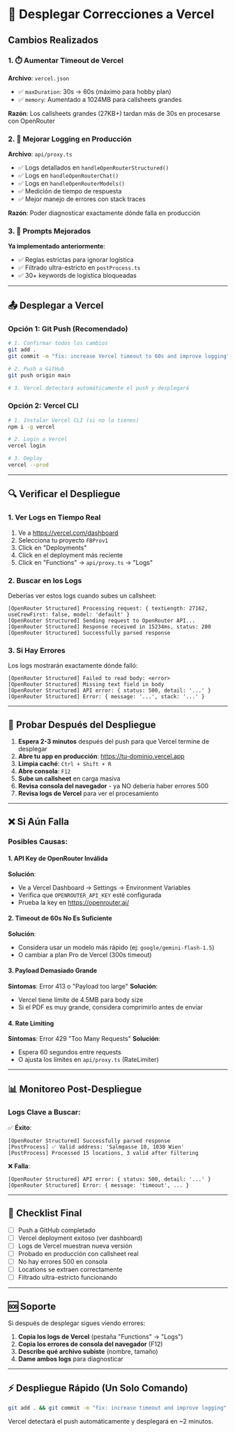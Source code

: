# 🚀 Desplegar Correcciones a Vercel

## Cambios Realizados

### 1. ⏱️ Aumentar Timeout de Vercel
**Archivo**: `vercel.json`
- ✅ `maxDuration`: 30s → 60s (máximo para hobby plan)
- ✅ `memory`: Aumentado a 1024MB para callsheets grandes

**Razón**: Los callsheets grandes (27KB+) tardan más de 30s en procesarse con OpenRouter

### 2. 📝 Mejorar Logging en Producción
**Archivo**: `api/proxy.ts`
- ✅ Logs detallados en `handleOpenRouterStructured()`
- ✅ Logs en `handleOpenRouterChat()`
- ✅ Logs en `handleOpenRouterModels()`
- ✅ Medición de tiempo de respuesta
- ✅ Mejor manejo de errores con stack traces

**Razón**: Poder diagnosticar exactamente dónde falla en producción

### 3. 🎯 Prompts Mejorados
**Ya implementado anteriormente**:
- ✅ Reglas estrictas para ignorar logística
- ✅ Filtrado ultra-estricto en `postProcess.ts`
- ✅ 30+ keywords de logística bloqueadas

---

## 📤 Desplegar a Vercel

### Opción 1: Git Push (Recomendado)

```bash
# 1. Confirmar todos los cambios
git add .
git commit -m "fix: increase Vercel timeout to 60s and improve logging"

# 2. Push a GitHub
git push origin main

# 3. Vercel detectará automáticamente el push y desplegará
```

### Opción 2: Vercel CLI

```bash
# 1. Instalar Vercel CLI (si no lo tienes)
npm i -g vercel

# 2. Login a Vercel
vercel login

# 3. Deploy
vercel --prod
```

---

## 🔍 Verificar el Despliegue

### 1. Ver Logs en Tiempo Real
1. Ve a https://vercel.com/dashboard
2. Selecciona tu proyecto `FBProv1`
3. Click en "Deployments"
4. Click en el deployment más reciente
5. Click en "Functions" → `api/proxy.ts` → "Logs"

### 2. Buscar en los Logs
Deberías ver estos logs cuando subes un callsheet:

```
[OpenRouter Structured] Processing request: { textLength: 27162, useCrewFirst: false, model: 'default' }
[OpenRouter Structured] Sending request to OpenRouter API...
[OpenRouter Structured] Response received in 15234ms, status: 200
[OpenRouter Structured] Successfully parsed response
```

### 3. Si Hay Errores
Los logs mostrarán exactamente dónde falló:

```
[OpenRouter Structured] Failed to read body: <error>
[OpenRouter Structured] Missing text field in body
[OpenRouter Structured] API error: { status: 500, detail: '...' }
[OpenRouter Structured] Error: { message: '...', stack: '...' }
```

---

## 🧪 Probar Después del Despliegue

1. **Espera 2-3 minutos** después del push para que Vercel termine de desplegar
2. **Abre tu app en producción**: https://tu-dominio.vercel.app
3. **Limpia caché**: `Ctrl + Shift + R`
4. **Abre consola**: `F12`
5. **Sube un callsheet** en carga masiva
6. **Revisa consola del navegador** - ya NO debería haber errores 500
7. **Revisa logs de Vercel** para ver el procesamiento

---

## ❌ Si Aún Falla

### Posibles Causas:

#### 1. API Key de OpenRouter Inválida
**Solución**:
- Ve a Vercel Dashboard → Settings → Environment Variables
- Verifica que `OPENROUTER_API_KEY` esté configurada
- Prueba la key en https://openrouter.ai/

#### 2. Timeout de 60s No Es Suficiente
**Solución**:
- Considera usar un modelo más rápido (ej: `google/gemini-flash-1.5`)
- O cambiar a plan Pro de Vercel (300s timeout)

#### 3. Payload Demasiado Grande
**Síntomas**: Error 413 o "Payload too large"
**Solución**:
- Vercel tiene límite de 4.5MB para body size
- Si el PDF es muy grande, considera comprimirlo antes de enviar

#### 4. Rate Limiting
**Síntomas**: Error 429 "Too Many Requests"
**Solución**:
- Espera 60 segundos entre requests
- O ajusta los límites en `api/proxy.ts` (RateLimiter)

---

## 📊 Monitoreo Post-Despliegue

### Logs Clave a Buscar:

✅ **Éxito**:
```
[OpenRouter Structured] Successfully parsed response
[PostProcess] ✅ Valid address: 'Salmgasse 10, 1030 Wien'
[PostProcess] Processed 15 locations, 3 valid after filtering
```

❌ **Falla**:
```
[OpenRouter Structured] API error: { status: 500, detail: '...' }
[OpenRouter Structured] Error: { message: 'timeout', ... }
```

---

## 📝 Checklist Final

- [ ] Push a GitHub completado
- [ ] Vercel deployment exitoso (ver dashboard)
- [ ] Logs de Vercel muestran nueva versión
- [ ] Probado en producción con callsheet real
- [ ] No hay errores 500 en consola
- [ ] Locations se extraen correctamente
- [ ] Filtrado ultra-estricto funcionando

---

## 🆘 Soporte

Si después de desplegar sigues viendo errores:

1. **Copia los logs de Vercel** (pestaña "Functions" → "Logs")
2. **Copia los errores de consola del navegador** (F12)
3. **Describe qué archivo subiste** (nombre, tamaño)
4. **Dame ambos logs** para diagnosticar

---

## ⚡ Despliegue Rápido (Un Solo Comando)

```bash
git add . && git commit -m "fix: increase timeout and improve logging" && git push origin main
```

Vercel detectará el push automáticamente y desplegará en ~2 minutos.
